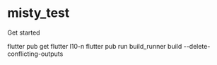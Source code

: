 # misty_test

Get started

flutter pub get
flutter l10-n
flutter pub run build_runner build --delete-conflicting-outputs
